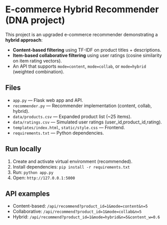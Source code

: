 # E-commerce Hybrid Recommender (DNA project)

This project is an upgraded e-commerce recommender demonstrating a **hybrid approach**:
- **Content-based filtering** using TF-IDF on product titles + descriptions.
- **Item-based collaborative filtering** using user ratings (cosine similarity on item rating vectors).
- An API that supports `mode=content`, `mode=collab`, or `mode=hybrid` (weighted combination).

## Files
- `app.py` — Flask web app and API.
- `recommender.py` — Recommender implementation (content, collab, hybrid).
- `data/products.csv` — Expanded product list (~25 items).
- `data/ratings.csv` — Simulated user ratings (user_id,product_id,rating).
- `templates/index.html`, `static/style.css` — Frontend.
- `requirements.txt` — Python dependencies.

## Run locally
1. Create and activate virtual environment (recommended).
2. Install dependencies: `pip install -r requirements.txt`
3. Run: `python app.py`
4. Open: `http://127.0.0.1:5000`

## API examples
- Content-based: `/api/recommend?product_id=1&mode=content&n=5`
- Collaborative: `/api/recommend?product_id=1&mode=collab&n=5`
- Hybrid: `/api/recommend?product_id=1&mode=hybrid&n=5&content_w=0.6`

